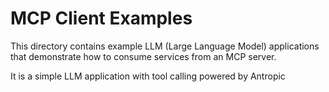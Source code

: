 # MCP Client Examples

This directory contains example LLM (Large Language Model) applications that demonstrate how to consume services from an MCP server.

It is a simple LLM application with tool calling powered by Antropic
